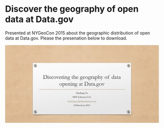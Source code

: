 # Discover the geography of open data at Data.gov

Presented at NYGeoCon 2015 about the geographic distribution of open data at Data.gov. Please the presenation below to download.

[![Test](https://raw.githubusercontent.com/haoliangyu/open-data-geography-presentation/master/presentation.png)](https://github.com/haoliangyu/open-data-geography-presentation/raw/master/presentation.pdf)
